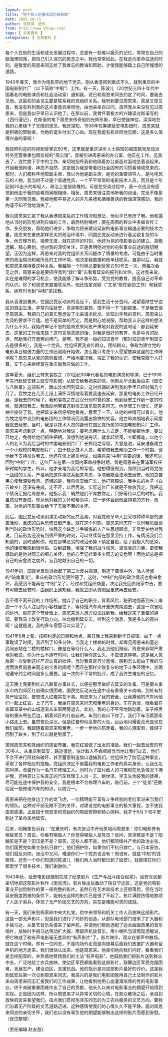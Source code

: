 ```yaml
---
layout: post
title: "地下影人的重庆回忆钱筱璋"
date: 2001-10-15
author: 钱筱璋　遗作
from: http://www.yhcqw.com/
tags: [ 炎黄春秋 ]
categories: [ 炎黄春秋 ]
---
```





每个人在他的生活和成长发展过程中，总是有一些难以磨灭的记忆，常常在自己的脑海里回荡，把自己引入深沉的思念之中。我也常常如此。在我走向革命征途的时刻，是敬爱的周恩来同志给了我难忘的教诲和帮助，才使我能够踏上自己所憧憬的道路。


1940年春天，我作为电影界的地下党员，刚从香港回到重庆不久，就到重庆的中国电影制片厂（以下简称“中制”）工作。有一天，陈波儿（20世纪三四十年代中国著名的电影演员和社会活动家）通知我，说已和周恩来同志约定了时间，要我去见他。这最初的会见主要是联系我的党组织关系。我听到要见周恩来，真是又惊又喜，我没有料到我的这点事竟会麻烦他，由他来亲自过问。虽然我从来没有见过周恩来，但是我似乎早已认识他了。在那以前，我曾怀着极大的兴趣读过斯诺写的《西行漫记》，在斯诺的笔下周恩来传奇般的光辉形象，早已使我神往，深深地在我的心里植下了无限的思念。我还深知，1938年在筹建延安电影团时，周恩来就是积极的赞助者，为她的诞生付出了心血。现在我能有机会同他见面，这是多么值得兴奋的事啊！


我按照约定的时间到曾家岩50号，这里就是重庆进步人士熟知的被国民党反动派特务宪警重重包围监视的“周公馆”。我被引进周恩来的办公室，他正在工作，见我去了，连忙放下手中的工作，亲切地招呼我和他隔着办公桌面对面地坐着谈起来。开始我很拘谨，神态不自然，这是因为我是带着旧社会固有的习惯看待周恩来的。那时，人们都称呼他周副主席，我以为他是副主席，是党的重要领导人，是叱咤风云的人物，我当时不过是个普通党员，一个平平常常的电影技术人员，而且是个年纪刚20出头的年轻人，政治上是很幼稚的。可是在交谈过程中，我一点也没有感觉到他由于我的幼稚而另眼相待，相反，周恩来很注意地听我的谈话，完全不像是第一次同我见面。我被他那平易近人的非凡美德和循循善诱的教诲深深感动，我的拘谨不知不觉地消失了。


我向周恩来汇报了我从香港回来后的工作情况和想法，他似乎已有所了解。他和蔼地从当时的形势讲到应做的工作，最后特别嘱咐：要在周围的群众中多做宣传工作，多交朋友，帮助他们进步，争取为将来建设延安的电影事业输送必要的技术力量。周恩来在重庆那样恶劣的政治环境中，同国民党反动派进行着尖锐复杂的斗争，他日理万机，操劳无度，就在这样的时刻，他还为党的电影事业的建立，高瞻远瞩，精心筹划。他对我的深切关注，正是表明他对党的电影事业前途的殷切期望。正因为这样，周恩来对我的党组织关系问题作了慎重的考虑，可能由于当时重庆的政治情况和我所处的工作环境，他决定我直接和他单线联系。自那以后，我就和周恩来保持着这种关系。我每隔一个时候总要到曾家岩50号去一次，而每次会见之后，周恩来总是要招呼我到“救亡室”去看看延安的报刊和文件。这对我来说，实在是难得的学习机会，使我能够了解斗争形势，受到党的教育，提高自己对革命的认识。除了和周恩来直接联系外，他还指定张颖（“文革”前在剧协工作）和我联系，她有时也到“中制”来找我。


我从香港到重庆，在国民党反动派的高压下，感到生活十分苦闷，渴望着陕甘宁边区的自由生活，非常向往延安，真是朝思暮想，恨不得一下飞到那里。于是我去请示周恩来。我把自己的真实思想说了出来请求批准。谁知出乎我的意料，周恩来认为我的要求不合适。他不是简单的否定，而是耐心地说服，帮助我认识这样的想法为什么不对。我始终牢记不忘的是周恩来同志严肃地对我说的这句话：都到延安去，这里的工作谁来做？这句言简意赅的话，对我是很好的教育，也是中肯的批评，帮助我打开思索的闸门。是啊，我不是一般的知识青年（那时知识青年到延安去是很多的），我是一个党员，党组织要我宣传群众，团结群众，争取为建立党的电影事业输送力量的工作还刚刚开始做，怎么能只考虑个人愿望放弃这里的工作阵地呢？周恩来从党的原则着想，严格地要求我，端正了我的认识，使我克服个人打算，安下心来继续留在重庆做我应做的工作。


这年夏天，组织上转来袁牧之（20世纪30年代著名的电影演员和导演，已于1938年先行赴延安建立延安电影团）从延安给我捎来的信。他刚从华北敌后拍完《延安与八路军》这部影片，跋山涉水回到延安。这封信辗转递到我的手里已经时隔几个月了。袁牧之在几页土纸上满怀深情地写着要我速去延安，那里的电影工作已经开展，是我去的时候了。我和袁牧之在武汉分别时曾约定，他到延安工作到一定的时候，就通知我去。我激动地带着这封信去请见周恩来同志。他尽管工作很忙，还是抽空接待了我。他把延安来信仔细地看完，思索了一下。从他的神情可以看出，他为牧之信中谈到的电影团的工作情况而流露出愉快的笑容。他立即爽朗地表示同意我就去延安。当时，我是以技术人员的身份在国民党所属的中国电影制片厂工作。周恩来考虑到这一点，明确地对我说：要考虑用什么方式走，不能秘密地走，要公开地走，免得给他们抓住把柄。没想到他说完话，就拿起信笺，立即挥笔，以他个人的名义为我给当时的中国电影制片厂厂长郑用之写信，大意是说，延安准备建立一个小规模的电影制片厂，由于缺乏技术人员，希望借我去帮助工作一个时期，请他给予支持准许我去。他还在信上婉言地说，如果将来“中制”需要的话，我还可以回到“中制”工作。这位厂长在第一次国内革命战争时期，曾是周恩来在黄浦军校任职时期的学生，所以，他才亲笔为我给郑写信。他想得很周到，照顾到当时两党统一战线的关系，严格地把这件事联系起来考虑，争取我能合法地去延安。他的良苦用心使我深受教育。遗憾的是，我将信交给厂长，他打官腔说，我手头的片子《白云故乡》还没有完成，走不开，以后再说。实际这位厂长就是不肯放我走。我把这个情况汇报给周恩来，他指示我：既然他们不肯放你走，只好等待以后的时机。我虽然没有走成，却从他对我的关怀和帮助中，进一步体会到他坚持党的方针、政策，对党的电影事业给予了无微不至的关怀。


此后，国民党反动派阴谋策动新的反共高潮，对我党和革命人民采取种种卑鄙的迫害活动，重庆的白色恐怖日趋严重。就在这个时刻，周恩来同志在一次同我见面谈到当时的政治形势时，怕我这个缺乏斗争锻炼的人产生思想顾虑，非常爱护地对我说，目前形势还没有到很严重的时刻，可以继续留在那里坚持工作，有情况我们会知道的，到时通知你。他在那样恶劣的政治形势下镇定自若，给了我极大的感染，他的话使我感到很体贴，受到鼓舞，增强了我的战斗信念，坚信党的力量。更使我感动的是他对同志的细心关怀，他的心里记挂着多少同志的安危啊！而他却总是把自己的安危置之度外，忘我地献出自己的一切。


1941年初，国民党反动派掀起了第二次反共高潮，制造了震惊中外、骇人听闻的“皖南事变”，重庆的政治形势更险恶了。这时，“中制”内部的政治情况也愈来愈坏，我感到不能再在“中制”呆了，经过和党组织商量，决定我先回贵阳家中去，要有可能去延安时，由组织上通知我，我就立即从贵阳回重庆再去延安。


我不得不离开我的工作场所，抛弃了自己的职业，冒着风险，秘密地隐蔽到长江岸边一个不为人注目的小客栈里住下，等待搭汽车离开重庆向南边去，这是一次冒险的远行。就在这个节骨眼上，周恩来派人想方设法找到我，给我送来了重要的通知，要我马上改变行动方向，往北撤到延安去。听到这个消息，我是多么的高兴啊！这就是说，我的多年宿愿可以实现了。


1941年6月上旬，按照约定的日期和地点，某日晚上我来到新华日报馆。由于一点事耽误了时间，我迟到了10多分钟。当我走上楼梯的时候，却看见周恩来和董必武同志站在二楼的楼梯口，像是在等待什么人。我走到他们跟前，周恩来非常严肃地对我说，你为什么不遵守时间，让我们等你这么久，不应该这样嘛。这是我入党后第一次受到这样严肃认真的批评。当时我真是万分羞愧，感到怎么能由于我的马虎而浪费周恩来同志的宝贵时间呢？而且在那样尖锐复杂的地下斗争环境中，准确地遵守约会时间是多么重要。这一次的不平常的批评，成了我终生难忘的记忆。


这天晚上我要到红岩八路军办事处去，以便在那里做好去延安的准备。可是要从重庆市内到郊区红岩确实很困难，国民党反动派在途中设有重重关卡岗哨，到处有特务严密监视，要想进入红岩实在不易。周恩来为了我的安全，让我乘他的汽车同他们一起上红岩。上了汽车，我坐在周恩来同志和董老的身边。车在急驶，眼看着在夜幕笼罩中的山城逐渐从车窗两旁退去。此刻，我的心不平常地跳动着。车子把黑暗的重庆甩在后边，朝着郊区的红岩前进。车到红岩山下停了。我们下车沿着那条小路走上去。虽然夜色深沉，但是红岩却似高擎的火炬，远远地闪耀着亮光显现在我们面前。我跟随着周恩来和董老，一步一步地向前走着。我的心潮澎湃，像游子回到了故乡，到了红岩就是到家了。


按照周恩来和党组织的周密布置，我在红岩做了出发的准备。我们一起去延安的有30多人。从重庆到延安，路途很远，估计敌人不会顺顺当当地让我们过去，他们不会不进行阻挠和破坏，甚至蓄意制造借口逮捕我们。党组织为了防范这种事变，采取了各种相应的措施。党组织决定不暴露我的电影工作者的真实身份，让我化名陈阿祥，改装作为一名汽车修理工人。同时为了应付敌人的刁难和在危急情况下掩护我，还特意让三名真正的汽车修理工人肖一志、鲍世泽、李玉生伪装我的徒弟，尽可能在途中保护我的安全。我是根本不会修理汽车的，临行前，三个“徒弟”还教给我一些修理汽车的知识，以防万一。


周恩来把在他身边工作的龙飞虎，一位精明能干富有斗争经验的老红军派来当我们的领队。这种对干部无微不至的关怀，对建设党的电影事业的极大重视，怎不使我由衷感激。正是由于周恩来和党组织的周密安排和精心照料，我才于6月下旬平安到达了革命圣地延安。


后来，阳翰笙告诉我：“在重庆时，有次张治中开玩笑地问周恩来：你们电影界有哪些党员？周说，你看有哪些人？你觉得哪些人是党员？张问，郭沫若是不是？阳翰笙是不是？田汉是不是？周答，这些人都不是。他们都同情共产党的政治主张，你们国民党如果主张抗日救亡，他们拥护你，如果你们不抗日救亡，与日本妥协，他们就反对你。张治中又问，难道你们一个党员也没有？周说有，就是‘中制’的钱筱璋，还有一个你们知道的陈波儿（我们两人当时都已到了延安）。钱筱璋在你们那里学了很多技术，我们谢谢你。”


1943年秋，延安电影团摄制完成了纪录影片《生产与战斗结合起来》，延安军民都亲切地把这部影片称作《南泥湾》。影片映出后轰动了陕甘宁边区，这是党的电影事业开创后制作的第一部完整的影片。虽然它在艺术和技术上还很落后，但在当时延安极度困难的条件下，能制出这样的影片已是很了不起了。影片满腔热情地歌颂了人民子弟兵，体现了无产阶级文艺的方向，实在是难能可贵的成就。


有一天，我们来到杨家岭中央大礼堂，给中央领导和机关工作人员放映这部影片。这是一部无声影片，但是我们进行了巧妙的创造，从部队电讯部门借来了扩大器和手摇马达，从鲁艺音乐系借来了留声机，并请他们帮助选配了适合画面效果的音乐唱片，放映时手摇马达带动扩大器，用留声机放音乐，用小喇叭当话筒现场解说，把它映成了和有声电影毫无差异的“有声影片”了。影片映毕，观众在掌声中散场。就在这个时候，却有一位同志，不是向场外走而是向银幕后面我们放置扩大器和留声机的地方走来。我们很快认出来，他是周恩来。他亲切地向我们问好，看看我们是怎样配音的，并热情地赞扬我们的土法“有声电影”。他鼓励我们把影片送到群众中去，广泛地给工农兵放映，使边区军民都能看到这部影片，鼓舞边区军民克服困难，发展生产，建设边区，支援抗战。他的指示是对这部影片最好的评价。这是我到延安后第一次见到周恩来同志。我高兴的是我们电影团能用自己土法制作的影片来向周恩来同志汇报我们的工作成果，让他看到他用心血灌溉培育的党的电影事业，终于突破重重困难作出了自己的贡献，他长久以来对电影事业的期望开始得到实现。正是因为这样，所以周恩来才以异常关切的心情，在观众散场之后，亲自到放映机旁来看望我们，指点我们贯彻毛泽东同志的为工农兵服务的文艺方向，要我们沿着无产阶级的文艺道路迈进。这种感情使我们的心情久久不能平静。面对周恩来同志的亲切关怀，我们也以没有辜负他的期望能够制出这样的影片而感到安慰。（张岱整理）

（责任编辑 赵友慈）


